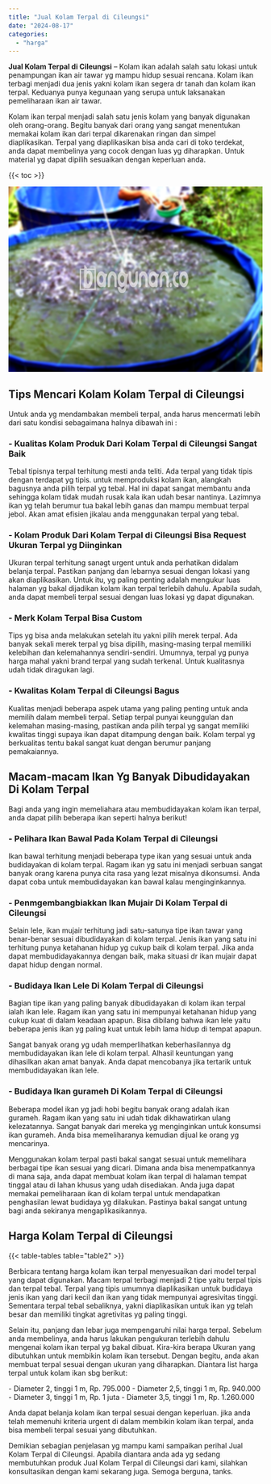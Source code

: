 ```yaml
---
title: "Jual Kolam Terpal di Cileungsi"
date: "2024-08-17"
categories: 
  - "harga"
---
```


**Jual Kolam Terpal di Cileungsi** – Kolam ikan adalah salah satu lokasi untuk penampungan ikan air tawar yg mampu hidup sesuai rencana. Kolam ikan terbagi menjadi dua jenis yakni kolam ikan segera dr tanah dan kolam ikan terpal. Keduanya punya kegunaan yang serupa untuk laksanakan pemeliharaan ikan air tawar.

Kolam ikan terpal menjadi salah satu jenis kolam yang banyak digunakan oleh orang-orang. Begitu banyak dari orang yang sangat menentukan memakai kolam ikan dari terpal dikarenakan ringan dan simpel diaplikasikan. Terpal yang diaplikasikan bisa anda cari di toko terdekat, anda dapat membelinya yang cocok dengan luas yg diharapkan. Untuk material yg dapat dipilih sesuaikan dengan keperluan anda.

{{< toc >}}

![Jual Kolam Terpal di Cileungsi](/images/jual-kolam-terpal-46.png)

## Tips Mencari Kolam Kolam Terpal di Cileungsi

Untuk anda yg mendambakan membeli terpal, anda harus mencermati lebih dari satu kondisi sebagaimana halnya dibawah ini :

### \- Kualitas Kolam Produk Dari Kolam Terpal di Cileungsi Sangat Baik

Tebal tipisnya terpal terhitung mesti anda teliti. Ada terpal yang tidak tipis dengan terdapat yg tipis. untuk memproduksi kolam ikan, alangkah bagusnya anda pilih terpal yg tebal. Hal ini dapat sangat membantu anda sehingga kolam tidak mudah rusak kala ikan udah besar nantinya. Lazimnya ikan yg telah berumur tua bakal lebih ganas dan mampu membuat terpal jebol. Akan amat efisien jikalau anda menggunakan terpal yang tebal.

### \- Kolam Produk Dari Kolam Terpal di Cileungsi Bisa Request Ukuran Terpal yg Diinginkan

Ukuran terpal terhitung sanagt urgent untuk anda perhatikan didalam belanja terpal. Pastikan panjang dan lebarnya sesuai dengan lokasi yang akan diaplikasikan. Untuk itu, yg paling penting adalah mengukur luas halaman yg bakal dijadikan kolam ikan terpal terlebih dahulu. Apabila sudah, anda dapat membeli terpal sesuai dengan luas lokasi yg dapat digunakan.

### \- Merk Kolam Terpal Bisa Custom

Tips yg bisa anda melakukan setelah itu yakni pilih merek terpal. Ada banyak sekali merek terpal yg bisa dipilih, masing-masing terpal memiliki kelebihan dan kelemahannya sendiri-sendiri. Umumnya, terpal yg punya harga mahal yakni brand terpal yang sudah terkenal. Untuk kualitasnya udah tidak diragukan lagi.

### \- Kwalitas Kolam Terpal di Cileungsi Bagus

Kualitas menjadi beberapa aspek utama yang paling penting untuk anda memilih dalam membeli terpal. Setiap terpal punyai keunggulan dan kelemahan masing-masing, pastikan anda pilih terpal yg sangat memiliki kwalitas tinggi supaya ikan dapat ditampung dengan baik. Kolam terpal yg berkualitas tentu bakal sangat kuat dengan berumur panjang pemakaiannya.

## Macam-macam Ikan Yg Banyak Dibudidayakan Di Kolam Terpal

Bagi anda yang ingin memeliahara atau membudidayakan kolam ikan terpal, anda dapat pilih beberapa ikan seperti halnya berikut!

### \- Pelihara Ikan Bawal Pada Kolam Terpal di Cileungsi

Ikan bawal terhitung menjadi beberapa type ikan yang sesuai untuk anda budidayakan di kolam terpal. Ragam ikan yg satu ini menjadi serbuan sangat banyak orang karena punya cita rasa yang lezat misalnya dikonsumsi. Anda dapat coba untuk membudidayakan kan bawal kalau menginginkannya.

### \- Penmgembangbiakkan Ikan Mujair Di Kolam Terpal di Cileungsi

Selain lele, ikan mujair terhitung jadi satu-satunya tipe ikan tawar yang benar-benar sesuai dibudidayakan di kolam terpal. Jenis ikan yang satu ini terhitung punya ketahanan hidup yg cukup baik di kolam terpal. Jika anda dapat membudidayakannya dengan baik, maka situasi dr ikan mujair dapat dapat hidup dengan normal.

### \- Budidaya Ikan Lele Di Kolam Terpal di Cileungsi

Bagian tipe ikan yang paling banyak dibudidayakan di kolam ikan terpal ialah ikan lele. Ragam ikan yang satu ini mempunyai ketahanan hidup yang cukup kuat di dalam keadaan apapun. Bisa dibilang bahwa ikan lele yaitu beberapa jenis ikan yg paling kuat untuk lebih lama hidup di tempat apapun.

Sangat banyak orang yg udah memperlihatkan keberhasilannya dg membudidayakan ikan lele di kolam terpal. Alhasil keuntungan yang dihasilkan akan amat banyak. Anda dapat mencobanya jika tertarik untuk membudidayakan ikan lele.

### \- Budidaya Ikan gurameh Di Kolam Terpal di Cileungsi

Beberapa model ikan yg jadi hobi begitu banyak orang adalah ikan gurameh. Ragam ikan yang satu ini udah tidak dikhawatirkan ulang kelezatannya. Sangat banyak dari mereka yg menginginkan untuk konsumsi ikan gurameh. Anda bisa memeliharanya kemudian dijual ke orang yg mencarinya.

Menggunakan kolam terpal pasti bakal sangat sesuai untuk memelihara berbagai tipe ikan sesuai yang dicari. Dimana anda bisa menempatkannya di mana saja, anda dapat membuat kolam ikan terpal di halaman tempat tinggal atau di lahan khusus yang udah disediakan. Anda juga dapat memakai pemeliharaan ikan di kolam terpal untuk mendapatkan penghasilan lewat budidaya yg dilakukan. Pastinya bakal sangat untung bagi anda sekiranya mengaplikasikannya.

## Harga Kolam Terpal di Cileungsi

{{< table-tables table="table2" >}}

Berbicara tentang harga kolam ikan terpal menyesuaikan dari model terpal yang dapat digunakan. Macam terpal terbagi menjadi 2 tipe yaitu terpal tipis dan terpal tebal. Terpal yang tipis umumnya diaplikasikan untuk budidaya jenis ikan yang dari kecil dan ikan yang tidak mempunyai agresivitas tinggi. Sementara terpal tebal sebaliknya, yakni diaplikasikan untuk ikan yg telah besar dan memiliki tingkat agretivitas yg paling tinggi.

Selain itu, panjang dan lebar juga mempengaruhi nilai harga terpal. Sebelum anda membelinya, anda harus lakukan pengukuran terlebih dahulu mengenai kolam ikan terpal yg bakal dibuat. Kira-kira berapa Ukuran yang dibutuhkan untuk membikin kolam ikan tersebut. Dengan begitu, anda akan membuat terpal sesuai dengan ukuran yang diharapkan. Diantara list harga terpal untuk kolam ikan sbg berikut:

\- Diameter 2, tinggi 1 m, Rp. 795.000 - Diameter 2,5, tinggi 1 m, Rp. 940.000 - Diameter 3, tinggi 1 m, Rp. 1 juta - Diameter 3,5, tinggi 1 m, Rp. 1.260.000

Anda dapat belanja kolam ikan terpal sesuai dengan keperluan. jika anda telah memenuhi kriteria urgent di dalam membikin kolam ikan terpal, anda bisa membeli terpal sesuai yang dibutuhkan.

Demikian sebagian penjelasan yg mampu kami sampaikan perihal Jual Kolam Terpal di Cileungsi. Apabila diantara anda ada yg sedang membutuhkan produk Jual Kolam Terpal di Cileungsi dari kami, silahkan konsultasikan dengan kami sekarang juga. Semoga berguna, tanks.
